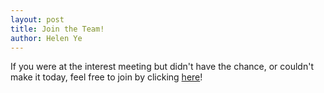 ```yaml
---
layout: post
title: Join the Team!
author: Helen Ye
---
```

If you were at the interest meeting but didn't have the chance, or couldn't make it today, feel free to join by clicking [here](/join)!

